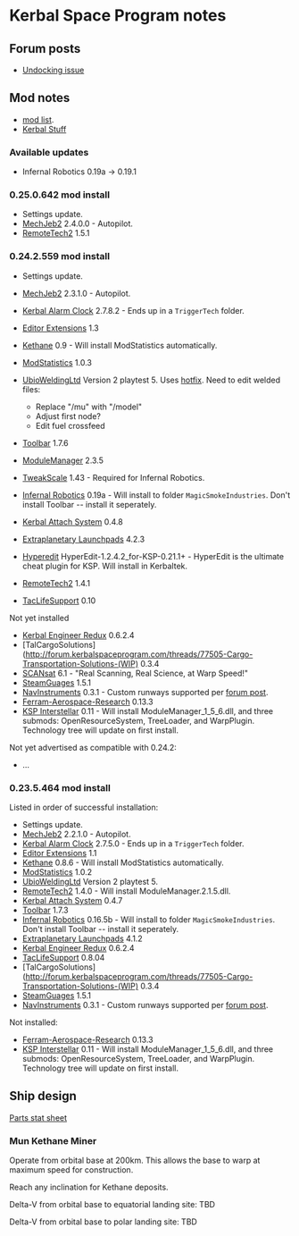# Kerbal Space Program notes

## Forum posts

- [Undocking issue](http://forum.kerbalspaceprogram.com/threads/90942-Undocking-Issue-on-Mun-Station)

## Mod notes

- [mod list](http://forum.kerbalspaceprogram.com/threads/55401-Community-Mods-and-Plugins-Library).
- [Kerbal Stuff](https://kerbalstuff.com/)

### Available updates

- Infernal Robotics 0.19a -> 0.19.1

### 0.25.0.642 mod install

- Settings update.
- [MechJeb2](http://forum.kerbalspaceprogram.com/threads/12384) 2.4.0.0 - Autopilot.
- [RemoteTech2](http://forum.kerbalspaceprogram.com/threads/83305) 1.5.1

### 0.24.2.559 mod install

- Settings update.
- [MechJeb2](http://forum.kerbalspaceprogram.com/threads/12384-PART-0-24-2-Anatid-Robotics-MuMech-MechJeb-Autopilot-v2-3-1) 2.3.1.0 - Autopilot.
- [Kerbal Alarm Clock](http://forum.kerbalspaceprogram.com/threads/24786-0-24-2-Kerbal-Alarm-Clock-v2-7-8-2-%28July-28%29) 2.7.8.2 - Ends up in a `TriggerTech` folder.
- [Editor Extensions](http://forum.kerbalspaceprogram.com/threads/38768-0-24-Editor-Extensions-v1-3-19-Jul-2014-%28EdTools-Editor-Tools-replacement%29) 1.3
- [Kethane](http://forum.kerbalspaceprogram.com/threads/23979-Kethane-Pack-0-9-Major-API-changes-license-revisions-and-code-reorganization) 0.9 - Will install ModStatistics automatically.
- [ModStatistics](http://forum.kerbalspaceprogram.com/threads/81764-ModStatistics) 1.0.3
- [UbioWeldingLtd](http://forum.kerbalspaceprogram.com/threads/38577-0-22-UbioZur-Welding-Ltd-2-0-Playtest-5-Now-In-Game-Tool?p=1002144&viewfull=1#post1002144) Version 2 playtest 5.  Uses [hotfix](http://forum.kerbalspaceprogram.com/threads/38577-0-22-UbioZur-Welding-Ltd-2-0-Dev-Slowdown?p=1341395&viewfull=1#post1341395).  Need to edit welded files:

	- Replace "/mu" with "/model"
	- Adjust first node?
	- Edit fuel crossfeed

- [Toolbar](http://forum.kerbalspaceprogram.com/threads/60863-0-24-2-Toolbar-1-7-6-Common-API-for-draggable-resizable-buttons-toolbar) 1.7.6
- [ModuleManager](http://forum.kerbalspaceprogram.com/threads/55219-Module-Manager-2-3-5-%28Sept-14%29-Loading-Speed-Fix) 2.3.5
- [TweakScale](http://forum.kerbalspaceprogram.com/threads/80234-24-2-TweakScale-Rescale-Everything%21-%28v1-43-2014-08-23-52-UTC%29) 1.43 - Required for Infernal Robotics.
- [Infernal Robotics](http://forum.kerbalspaceprogram.com/threads/37707-0-24-2-Magic-Smoke-Industries-Infernal-Robotics-0-19a) 0.19a - Will install to folder `MagicSmokeIndustries`.  Don't install Toolbar -- install it seperately.
- [Kerbal Attach System](http://forum.kerbalspaceprogram.com/threads/92514-0-24-2-Kerbal-Attachment-System-%28KAS%29-0-4-8-Fixed-for-0-24-2-x86-x64-%29) 0.4.8
- [Extraplanetary Launchpads](http://forum.kerbalspaceprogram.com/threads/59545-0-24-2-Extraplanetary-Launchpads-v4-2-3) 4.2.3
- [Hyperedit](http://www.kerbaltekaerospace.com/?page=hyperedit) HyperEdit-1.2.4.2_for-KSP-0.21.1+ - HyperEdit is the ultimate cheat plugin for KSP.  Will install in Kerbaltek.
- [RemoteTech2](http://forum.kerbalspaceprogram.com/threads/83305-0-24-2-RemoteTech-2-v1-4-1) 1.4.1
- [TacLifeSupport](http://forum.kerbalspaceprogram.com/threads/40667-0-24-2-TAC-Life-Support-v0-10-29Aug-No-Win64-Support) 0.10

Not yet installed

- [Kerbal Engineer Redux](http://forum.kerbalspaceprogram.com/threads/18230-0-23-5-Kerbal-Engineer-Redux-v0-6-2-4) 0.6.2.4
- [TalCargoSolutions](http://forum.kerbalspaceprogram.com/threads/77505-Cargo-Transportation-Solutions-(WIP) 0.3.4
- [SCANsat](http://forum.kerbalspaceprogram.com/threads/80369-0-24-SCANsat-v6-1-Real-Scanning-Real-Science-at-Warp-Speed%21-Jul-18) 6.1 - "Real Scanning, Real Science, at Warp Speed!"
- [SteamGuages](http://forum.kerbalspaceprogram.com/threads/40730-0-23-5-SteamGauges-V1-5-1-Analog-Radar-Altimeter-and-More!) 1.5.1
- [NavInstruments](https://github.com/kujuman/NavInstruments) 0.3.1 - Custom runways supported per [forum post](http://forum.kerbalspaceprogram.com/threads/85353-0-23-5-NavUtilities-ft-HSI-Instrument-Landing-System-v0-3-1-%2AJuly-9-2014%2A).
- [Ferram-Aerospace-Research](https://github.com/ferram4/Ferram-Aerospace-Research) 0.13.3
- [KSP Interstellar](https://github.com/FractalUK/KSPInterstellar) 0.11 - Will install ModuleManager_1_5_6.dll, and three submods: OpenResourceSystem, TreeLoader, and WarpPlugin.  Technology tree will update on first install.


Not yet advertised as compatible with 0.24.2:

- ...

### 0.23.5.464 mod install

Listed in order of successful installation:

- Settings update.
- [MechJeb2](http://forum.kerbalspaceprogram.com/threads/12384-PART-0-23-5-Anatid-Robotics-MuMech-MechJeb-Autopilot-v2-2-1) 2.2.1.0 - Autopilot.
- [Kerbal Alarm Clock](https://github.com/TriggerAu/KerbalAlarmClock) 2.7.5.0 - Ends up in a `TriggerTech` folder.
- [Editor Extensions](https://github.com/MachXXV/EditorExtensions) 1.1
- [Kethane](https://github.com/Majiir/Kethane) 0.8.6 - Will install ModStatistics automatically.
- [ModStatistics](http://forum.kerbalspaceprogram.com/threads/81764-ModStatistics) 1.0.2
- [UbioWeldingLtd](http://forum.kerbalspaceprogram.com/threads/38577-0-22-UbioZur-Welding-Ltd-2-0-Playtest-5-Now-In-Game-Tool?p=1002144&viewfull=1#post1002144) Version 2 playtest 5.
- [RemoteTech2](http://cilph.github.io/RemoteTech2/) 1.4.0 - Will install ModuleManager.2.1.5.dll.
- [Kerbal Attach System](http://forum.kerbalspaceprogram.com/threads/53134) 0.4.7
- [Toolbar](http://forum.kerbalspaceprogram.com/threads/60863) 1.7.3
- [Infernal Robotics](https://github.com/sirkut/InfernalRobotics) 0.16.5b - Will install to folder `MagicSmokeIndustries`.  Don't install Toolbar -- install it seperately.
- [Extraplanetary Launchpads](http://forum.kerbalspaceprogram.com/threads/59545-Extraplanetary-Launchpads-v3-4) 4.1.2
- [Kerbal Engineer Redux](http://forum.kerbalspaceprogram.com/threads/18230-0-23-5-Kerbal-Engineer-Redux-v0-6-2-4) 0.6.2.4
- [TacLifeSupport](http://www.curse.com/ksp-mods/kerbal/221022-tac-life-support) 0.8.04
- [TalCargoSolutions](http://forum.kerbalspaceprogram.com/threads/77505-Cargo-Transportation-Solutions-(WIP) 0.3.4
- [SteamGuages](http://forum.kerbalspaceprogram.com/threads/40730-0-23-5-SteamGauges-V1-5-1-Analog-Radar-Altimeter-and-More!) 1.5.1
- [NavInstruments](https://github.com/kujuman/NavInstruments) 0.3.1 - Custom runways supported per [forum post](http://forum.kerbalspaceprogram.com/threads/85353-0-23-5-NavUtilities-ft-HSI-Instrument-Landing-System-v0-3-1-%2AJuly-9-2014%2A).

Not installed:

- [Ferram-Aerospace-Research](https://github.com/ferram4/Ferram-Aerospace-Research) 0.13.3
- [KSP Interstellar](https://github.com/FractalUK/KSPInterstellar) 0.11 - Will install ModuleManager_1_5_6.dll, and three submods: OpenResourceSystem, TreeLoader, and WarpPlugin.  Technology tree will update on first install.

## Ship design

[Parts stat sheet](https://docs.google.com/spreadsheets/d/1nbUSmw0NpyEzEMRKvCoML1t3SVWDxAi6SH1utMiI-Yw/edit#gid=1434297453)

### Mun Kethane Miner

Operate from orbital base at 200km.  This allows the base to warp at maximum speed for construction.

Reach any inclination for Kethane deposits.

Delta-V from orbital base to equatorial landing site: TBD

Delta-V from orbital base to polar landing site: TBD

